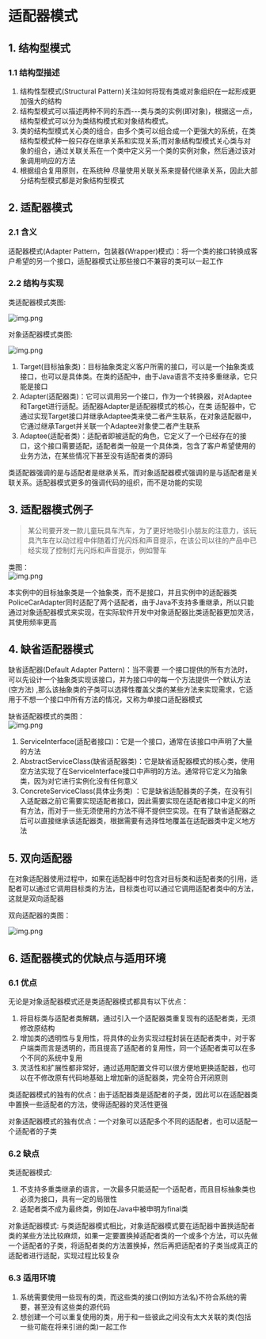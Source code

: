 # 适配器模式

## 1. 结构型模式

### 1.1 结构型描述

1. 结构性型模式(Structural Pattern)关注如何将现有类或对象组织在一起形成更加强大的结构
2. 结构型模式可以描述两种不同的东西---类与类的实例(即对象)，根据这一点，结构型模式可以分为类结构模式和对象结构模式。
3. 类的结构型模式关心类的组合，由多个类可以组合成一个更强大的系统，在类结构型模式种一般只存在继承关系和实现关系;而对象结构型模式关心类与对象的组合，通过关联关系在一个类中定义另一个类的实例对象，然后通过该对象调用响应的方法
4. 根据组合复用原则，在系统种 尽量使用关联关系来提替代继承关系，因此大部分结构型模式都是对象结构型模式

## 2. 适配器模式

### 2.1 含义

适配器模式(Adapter Pattern，包装器(Wrapper)模式)：将一个类的接口转换成客户希望的另一个接口，适配器模式让那些接口不兼容的类可以一起工作

### 2.2 结构与实现

类适配器模式类图:

![img.png](img/ClassAdapter.png)

对象适配器模式类图:

![img.png](img/ObjectAdapter.png)

1. Target(目标抽象类)：目标抽象类定义客户所需的接口，可以是一个抽象类或接口，也可以是具体类。在类的适配中，由于Java语言不支持多重继承，它只能是接口
2. Adapter(适配器类)：它可以调用另一个接口，作为一个转换器，对Adaptee和Target进行适配。适配器Adapter是适配器模式的核心，在类
   适配器中，它通过实现Target接口并继承Adaptee类来使二者产生联系，在对象适配器中，它通过继承Target并关联一个Adaptee对象使二者产生联系
3. Adaptee(适配者类)：适配者即被适配的角色，它定义了一个已经存在的接口，这个接口需要适配，适配者类一般是一个具体类，包含了客户希望使用的业务方法，在某些情况下甚至没有适配者类的源码

类适配器强调的是与适配者是继承关系，而对象适配器模式强调的是与适配者是关联关系。适配器模式更多的强调代码的组织，而不是功能的实现

## 3. 适配器模式例子

> 某公司要开发一款儿童玩具车汽车，为了更好地吸引小朋友的注意力，该玩具汽车在以动过程中伴随着灯光闪烁和声音提示，在该公司以往的产品中已经实现了控制灯光闪烁和声音提示，例如警车

类图：  
![img.png](img/AdapterExample.png)

本实例中的目标抽象类是一个抽象类，而不是接口，并且实例中的适配器类PoliceCarAdapter同时适配了两个适配者，由于Java不支持多重继承，所以只能通过对象适配器模式来实现，在实际软件开发中对象适配器比类适配器更加灵活，其使用频率更高

## 4. 缺省适配器模式

缺省适配器(Default Adapter Pattern)：当不需要 一个接口提供的所有方法时，可以先设计一个抽象类实现该接口，并为接口中的每一个方法提供一个默认方法(空方法)
,那么该抽象类的子类可以选择性覆盖父类的某些方法来实现需求，它适用于不想一个接口中所有方法的情况，又称为单接口适配器模式

缺省适配器模式的类图：  
![img.png](img/FinalAdapter.png)

1. ServiceInterface(适配者接口)：它是一个接口，通常在该接口中声明了大量的方法
2. AbstractServiceClass(缺省适配器类)：它是缺省适配器模式的核心类，使用空方法实现了在ServiceInterface接口中声明的方法。通常将它定义为抽象类，因为对它进行实例化没有任何意义
3. ConcreteServiceClass(具体业务类)
   ：它是缺省适配器类的子类，在没有引入适配器之前它需要实现适配者接口，因此需要实现在适配者接口中定义的所有方法，而对于一些无须使用的方法不得不提供空实现。在有了缺省适配器之后可以直接继承该适配器类，根据需要有选择性地覆盖在适配器类中定义地方法

## 5. 双向适配器

在对象适配器使用过程中，如果在适配器中时包含对目标类和适配者类的引用，适配者可以通过它调用目标类的方法，目标类也可以通过它调用适配者类中的方法，这就是双向适配器

双向适配器的类图：

![img.png](img/TwoWayAdapter.png)

## 6. 适配器模式的优缺点与适用环境

### 6.1 优点

无论是对象适配器模式还是类适配器模式都具有以下优点：

1. 将目标类与适配者类解耦，通过引入一个适配器类重复现有的适配者类，无须修改原结构
2. 增加类的透明性与复用性，将具体的业务实现过程封装在适配者类中，对于客户端类而言是透明的，而且提高了适配者的复用性，同一个适配者类可以在多个不同的系统中复用
3. 灵活性和扩展性都非常好，通过适用配置文件可以很方便地更换适配器，也可以在不修改原有代码地基础上增加新的适配器类，完全符合开闭原则

类适配器模式的独有的优点：由于适配器类是适配者的子类，因此可以在适配器类中置换一些适配者的方法，使得适配器的灵活性更强

对象适配器模式的独有优点：一个对象可以适配多个不同的适配者，也可以适配一个适配者的子类

### 6.2 缺点

类适配器模式:

1. 不支持多重类继承的语言，一次最多只能适配一个适配者，而且目标抽象类也必须为接口，具有一定的局限性
2. 适配者类不成为最终类，例如在Java中被申明为final类

对象适配器模式:
与类适配器模式相比，对象适配器模式要在适配器中置换适配者类的某些方法比较麻烦，如果一定要置换掉适配者类的一个或多个方法，可以先做一个适配者的子类，将适配者类的方法置换掉，然后再把适配者的子类当成真正的适配者进行适配，实现过程比较复杂

### 6.3 适用环境

1. 系统需要使用一些现有的类，而这些类的接口(例如方法名)不符合系统的需要，甚至没有这些类的源代码
2. 想创建一个可以重复使用的类，用于和一些彼此之间没有太大关联的类(包括一些可能在将来引进的类)一起工作


